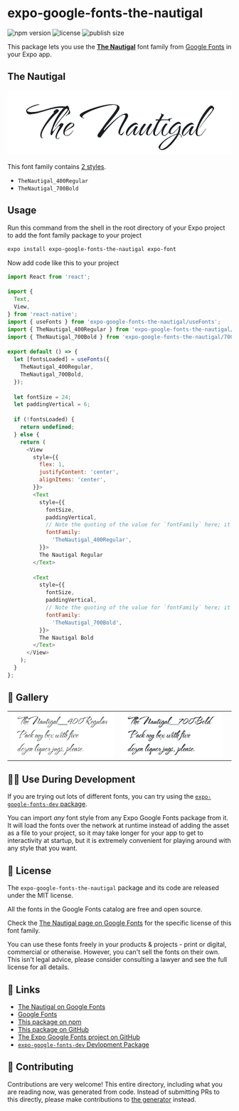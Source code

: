 # expo-google-fonts-the-nautigal

![npm version](https://flat.badgen.net/npm/v/expo-google-fonts-the-nautigal)
![license](https://flat.badgen.net/github/license/expo/google-fonts)
![publish size](https://flat.badgen.net/packagephobia/install/expo-google-fonts-the-nautigal)

This package lets you use the [**The Nautigal**](https://fonts.google.com/specimen/The+Nautigal) font family from [Google Fonts](https://fonts.google.com/) in your Expo app.

## The Nautigal

![The Nautigal](./font-family.png)

This font family contains [2 styles](#-gallery).

- `TheNautigal_400Regular`
- `TheNautigal_700Bold`

## Usage

Run this command from the shell in the root directory of your Expo project to add the font family package to your project
```sh
expo install expo-google-fonts-the-nautigal expo-font
```

Now add code like this to your project
```js
import React from 'react';

import {
  Text,
  View,
} from 'react-native';
import { useFonts } from 'expo-google-fonts-the-nautigal/useFonts';
import { TheNautigal_400Regular } from 'expo-google-fonts-the-nautigal/400Regular';
import { TheNautigal_700Bold } from 'expo-google-fonts-the-nautigal/700Bold';

export default () => {
  let [fontsLoaded] = useFonts({
    TheNautigal_400Regular,
    TheNautigal_700Bold,
  });

  let fontSize = 24;
  let paddingVertical = 6;

  if (!fontsLoaded) {
    return undefined;
  } else {
    return (
      <View
        style={{
          flex: 1,
          justifyContent: 'center',
          alignItems: 'center',
        }}>
        <Text
          style={{
            fontSize,
            paddingVertical,
            // Note the quoting of the value for `fontFamily` here; it expects a string!
            fontFamily:
              'TheNautigal_400Regular',
          }}>
          The Nautigal Regular
        </Text>

        <Text
          style={{
            fontSize,
            paddingVertical,
            // Note the quoting of the value for `fontFamily` here; it expects a string!
            fontFamily:
              'TheNautigal_700Bold',
          }}>
          The Nautigal Bold
        </Text>
      </View>
    );
  }
};

```

## 🔡 Gallery


||||
|-|-|-|
|![TheNautigal_400Regular](.//400Regular/TheNautigal_400Regular.ttf.png)|![TheNautigal_700Bold](.//700Bold/TheNautigal_700Bold.ttf.png)|||


## 👩‍💻 Use During Development

If you are trying out lots of different fonts, you can try using the [`expo-google-fonts-dev` package](https://github.com/freeboub/google-fonts/tree/master/font-packages/dev#readme).

You can import *any* font style from any Expo Google Fonts package from it. It will load the fonts
over the network at runtime instead of adding the asset as a file to your project, so it may take longer
for your app to get to interactivity at startup, but it is extremely convenient
for playing around with any style that you want.

## 📖 License

The `expo-google-fonts-the-nautigal` package and its code are released under the MIT license.

All the fonts in the Google Fonts catalog are free and open source.

Check the [The Nautigal page on Google Fonts](https://fonts.google.com/specimen/The+Nautigal) for the specific license of this font family.

You can use these fonts freely in your products & projects - print or digital, commercial or otherwise. However, you can't sell the fonts on their own. This isn't legal advice, please consider consulting a lawyer and see the full license for all details.

## 🔗 Links

- [The Nautigal on Google Fonts](https://fonts.google.com/specimen/The+Nautigal)
- [Google Fonts](https://fonts.google.com/)
- [This package on npm](https://www.npmjs.com/package/expo-google-fonts-the-nautigal)
- [This package on GitHub](https://github.com/freeboub/google-fonts/tree/master/font-packages/the-nautigal)
- [The Expo Google Fonts project on GitHub](https://github.com/freeboub/google-fonts)
- [`expo-google-fonts-dev` Devlopment Package](https://github.com/freeboub/google-fonts/tree/master/font-packages/dev)

## 🤝 Contributing

Contributions are very welcome! This entire directory, including what you are reading now, was generated from code. Instead of submitting PRs to this directly, please make contributions to [the generator](https://github.com/freeboub/google-fonts/tree/master/packages/generator) instead.
